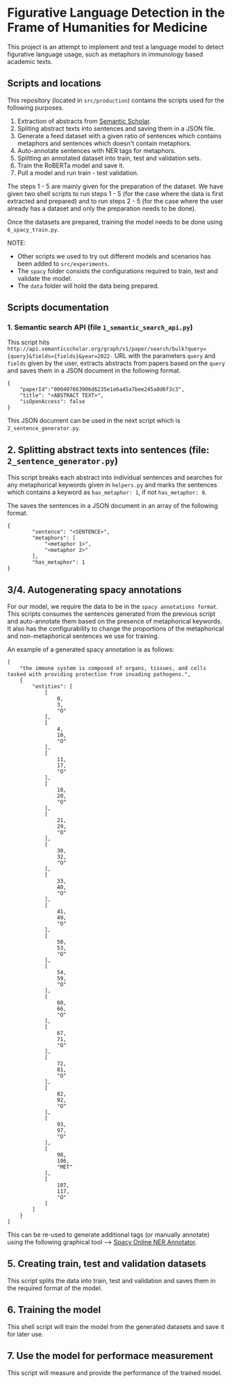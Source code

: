 # Figurative Language Detection in the Frame of Humanities for Medicine

This project is an attempt to implement and test a language model to detect figurative language usage, such as metaphors in immunology based academic texts.

## Scripts and locations

This repository (located in ```src/production```) contains the scripts used for the following purposes.

1. Extraction of abstracts from [Semantic Scholar](https://www.semanticscholar.org/).
2. Spliting abstract texts into sentences and saving them in a JSON file.
3. Generate a feed dataset with a given ratio of sentences which contains metaphors and sentences which doesn't contain metaphors.
4. Auto-annotate sentences with NER tags for metaphors.
5. Splitting an annotated dataset into train, test and validation sets.
6. Train the RoBERTa model and save it.
7. Pull a model and run train - test validation.

The steps 1 - 5 are mainly given for the preparation of the dataset. We have given two shell scripts to run steps 1 - 5 (for the case where the data is first extracted and prepared) and to run steps 2 - 5 (for the case where the user already has a dataset and only the preparation needs to be done).

Once the datasets are prepared, training the model needs to be done using ```6_spacy_train.py```.

NOTE:
* Other scripts we used to try out different models and scenarios has been added to ```src/experiments```.
* The ```spacy``` folder consists the configurations required to train, test and validate the model.
* The ```data``` folder will hold the data being prepared.

## Scripts documentation
### 1. Semantic search API (file ```1_semantic_search_api.py```)

This script hits ```http://api.semanticscholar.org/graph/v1/paper/search/bulk?query={query}&fields={fields}&year=2022-``` URL with the parameters ```query``` and ```fields``` given by the user, extracts abstracts from papers based on the ```query``` and saves them in a JSON document in the following format.

```
{
    "paperId":"000407663906d6235e1e6a45a7bee245a0d6f3c3",
    "title": "<ABSTRACT TEXT>",
    "isOpenAccess": false
}
```

This JSON document can be used in the next script which is ```2_sentence_generator.py```.

## 2. Splitting abstract texts into sentences (file: ```2_sentence_generator.py```)

This script breaks each abstract into individual sentences and searches for any metaphorical keywords given in ```helpers.py``` and marks the sentences which contains a keyword as ```has_metaphor: 1```, if not ```has_metaphor: 0```.

The saves the sentences in a JSON document in an array of the following format.

```
{
        "sentence": "<SENTENCE>",
        "metaphors": [
            "<metaphor 1>",
            "<metaphor 2>"
        ],
        "has_metaphor": 1
}
```

## 3/4. Autogenerating spacy annotations

For our model, we require the data to be in the ```spacy annotations format```. This scripts consumes the sentences generated from the previous script and auto-annotate them based on the presence of metaphorical keywords. It also has the configurability to change the proportions of the metaphorical and non-metaphorical sentences we use for training.

An example of a generated spacy annotation is as follows:

```
[
    "the immune system is composed of organs, tissues, and cells tasked with providing protection from invading pathogens.",
    {
        "entities": [
            [
                0,
                3,
                "O"
            ],
            [
                4,
                10,
                "O"
            ],
            [
                11,
                17,
                "O"
            ],
            [
                18,
                20,
                "O"
            ],
            [
                21,
                29,
                "O"
            ],
            [
                30,
                32,
                "O"
            ],
            [
                33,
                40,
                "O"
            ],
            [
                41,
                49,
                "O"
            ],
            [
                50,
                53,
                "O"
            ],
            [
                54,
                59,
                "O"
            ],
            [
                60,
                66,
                "O"
            ],
            [
                67,
                71,
                "O"
            ],
            [
                72,
                81,
                "O"
            ],
            [
                82,
                92,
                "O"
            ],
            [
                93,
                97,
                "O"
            ],
            [
                98,
                106,
                "MET"
            ],
            [
                107,
                117,
                "O"
            ]
        ]
    }
]
```

This can be re-used to generate additional tags (or manually annotate) using the following graphical tool --> [Spacy Online NER Annotator](https://tecoholic.github.io/ner-annotator/).

## 5. Creating train, test and validation datasets

This script splits the data into train, test and validation and saves them in the required format of the model.

## 6. Training the model

This shell script will train the model from the generated datasets and save it for later use.

## 7. Use the model for performace measurement

This script will measure and provide the performance of the trained model.